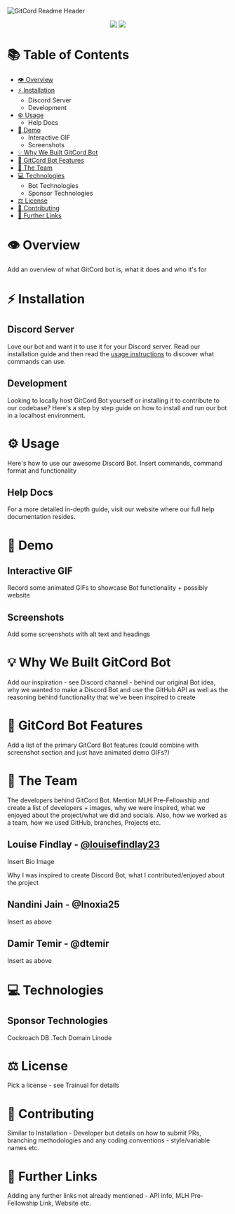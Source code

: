 ![GitCord Readme Header](https://socialify.git.ci/MLH-Fellowship/pod-3.1.3-team-4/image?description=1&descriptionEditable=GitCord%20Bot%20-%20The%20ultimate%20Discord%20Bot%20that%20helps%20you%20manage%20your%20GitHub%20repos%20from%20Discord&issues=1&logo=https%3A%2F%2Fcdn.discordapp.com%2Fattachments%2F869311504774758420%2F873020508877225985%2FWhite.png&owner=1&pulls=1&stargazers=1&theme=Dark)

<div align="center">
<img src="https://forthebadge.com/images/badges/built-by-developers.svg">
<img src="https://forthebadge.com/images/badges/made-with-javascript.svg">
</div>

# 📚 Table of Contents
- [👁 Overview](#-overview)
- [⚡ Installation](#-installation)
  - Discord Server
  - Development
- [⚙ Usage](#-usage)
  - Help Docs
- [👀 Demo](#-demo)
  - Interactive GIF
  - Screenshots
- [💡 Why We Built GitCord Bot](#-why-we-built-gitcord-bot)
- [🎯 GitCord Bot Features](#-gitcord-bot-features)
- [👥 The Team](#-the-team)
- [💻 Technologies](#-technologies)
  - Bot Technologies
  - Sponsor Technologies
- [⚖ License](#-license)
- [🙋 Contributing](#-contributing)
- [🔗 Further Links](#-further-links)

# 👁 Overview

Add an overview of what GitCord bot is, what it does and who it's for

# ⚡ Installation

## Discord Server

Love our bot and want it to use it for your Discord server. Read our installation guide and then read the [usage instructions](#usage-instrucutions) to discover what commands can use.

## Development

Looking to locally host GitCord Bot yourself or installing it to contribute to our codebase? Here's a step by step guide on how to install and run our bot in a localhost environment.

# ⚙ Usage

Here's how to use our awesome Discord Bot. Insert commands, command format and functionality

## Help Docs

For a more detailed in-depth guide, visit our website where our full help documentation resides.

# 👀 Demo

## Interactive GIF

Record some animated GIFs to showcase Bot functionality + possibly website

## Screenshots

Add some screenshots with alt text and headings

# 💡 Why We Built GitCord Bot

Add our inspiration - see Discord channel - behind our original Bot idea, why we wanted to make a Discord Bot and use the GitHub API as well as the reasoning behind functionality that we've been inspired to create

# 🎯 GitCord Bot Features

Add a list of the primary GitCord Bot features (could combine with screenshot section and just have animated demo GIFs?)

# 👥 The Team

The developers behind GitCord Bot. Mention MLH Pre-Fellowship and create a list of developers + images, why we were inspired, what we enjoyed about the project/what we did and socials. Also, how we worked as a team, how we used GitHub, branches, Projects etc.

## Louise Findlay - [@louisefindlay23](https://github.com/louisefindlay23)

Insert Bio Image

Why I was inspired to create Discord Bot, what I contributed/enjoyed about the project

## Nandini Jain - @Inoxia25

Insert as above

## Damir Temir - @dtemir

Insert as above

# 💻 Technologies

## Sponsor Technologies

Cockroach DB
.Tech Domain
Linode

# ⚖ License

Pick a license - see Trainual for details

# 🙋 Contributing

Similar to Installation - Developer but details on how to submit PRs, branching methodologies and any coding conventions - style/variable names etc.

# 🔗 Further Links

Adding any further links not already mentioned - API info, MLH Pre-Fellowship Link, Website etc.
